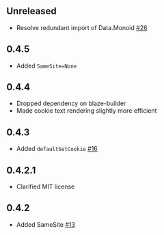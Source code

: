 ## Unreleased

* Resolve redundant import of Data.Monoid [#26](https://github.com/snoyberg/cookie/pull/26)

## 0.4.5

* Added `SameSite=None`

## 0.4.4

* Dropped dependency on blaze-builder
* Made cookie text rendering slightly more efficient

## 0.4.3

* Added `defaultSetCookie` [#16](https://github.com/snoyberg/cookie/pull/16)

## 0.4.2.1

* Clarified MIT license

## 0.4.2

* Added SameSite [#13](https://github.com/snoyberg/cookie/pull/13)
